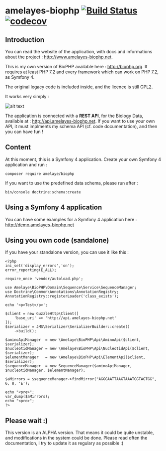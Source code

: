 # amelayes-biophp [![Build Status](https://travis-ci.com/amelaye/biophp.svg?branch=develop)](https://travis-ci.com/amelaye/biophp) [![codecov](https://codecov.io/gh/amelaye/biophp/branch/develop/graph/badge.svg)](https://codecov.io/gh/amelaye/biophp)

## Introduction
You can read the website of the application, with docs and informations about the project : http://www.amelayes-biophp.net.

This is my own version of BioPHP available here : http://biophp.org. It requires at least PHP 7.2 and every framework which can work on PHP 7.2, 
as Symfony 4.

The original legacy code is included inside, and the licence is still GPL2.

It works very simply :

![alt text](http://www.amelayes-biophp.net/img/biophp2.png "BioPHP schema")

The application is connected with a **REST API**, for the Biology Data, available at : http://api.amelayes-biophp.net.
If you want to use your own API, it must implments my schema API (cf. code documentation), and then you can have fun !

## Content
At this moment, this is a Symfony 4 application. Create your own Symfony 4 application and run :

```console
composer require amelaye/biophp
```
If you want to use the predefined data schema, please run after :

```console
bin/console doctrine:schema:create
```
## Using a Symfony 4 application

You can have some examples for a Symfony 4 application here : http://demo.amelayes-biophp.net

## Using you own code (sandalone)

If you have your standalone version, you can use it like this :

```{r, engine='php', count_lines}
<?php
ini_set('display_errors','on');
error_reporting(E_ALL);

require_once 'vendor/autoload.php';

use Amelaye\BioPHP\Domain\Sequence\Service\SequenceManager;
use Doctrine\Common\Annotations\AnnotationRegistry;
AnnotationRegistry::registerLoader('class_exists');

echo '<p>Test</p>';

$client = new GuzzleHttp\Client([
    'base_uri' => 'http://api.amelayes-biophp.net'
]);
$serializer = JMS\Serializer\SerializerBuilder::create()
    ->build();

$aminoApiManager  = new \Amelaye\BioPHP\Api\AminoApi($client, $serializer);
$nucleotidManager = new \Amelaye\BioPHP\Api\NucleotidApi($client, $serializer);
$elementManager   = new \Amelaye\BioPHP\Api\ElementApi($client, $serializer);
$sequenceManager  = new SequenceManager($aminoApiManager, $nucleotidManager, $elementManager);

$aMirrors = $sequenceManager->findMirror("AGGGAATTAAGTAAATGGTAGTGG", 6, 8, 'E');

echo "<pre>";
var_dump($aMirrors);
echo "<pre>";
?>
```

## Please wait :)
This version is an ALPHA version. That means it could be quite unstable, and modifications in the system could be done. 
Please read often the documentation, I try to update it as regulary as possible :)